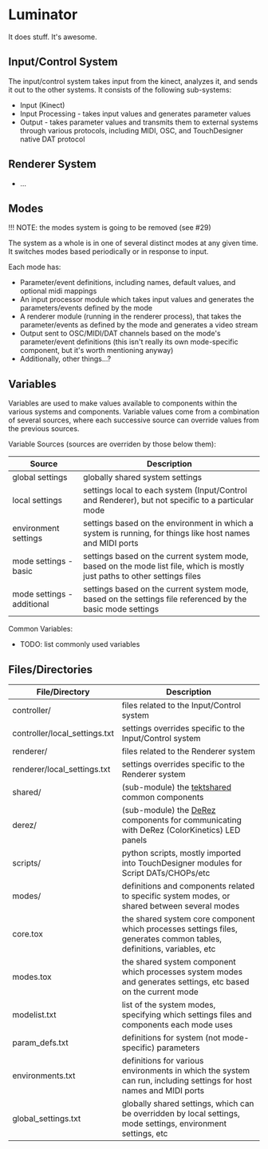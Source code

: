 # Luminator
It does stuff. It's awesome.

## Input/Control System

The input/control system takes input from the kinect, analyzes it, and sends it out to the other systems. It consists of the following sub-systems:

* Input (Kinect)
* Input Processing - takes input values and generates parameter values
* Output - takes parameter values and transmits them to external systems through various protocols, including MIDI, OSC, and TouchDesigner native DAT protocol

## Renderer System

* ...

## Modes

!!! NOTE: the modes system is going to be removed (see #29)

The system as a whole is in one of several distinct modes at any given time. It switches modes based periodically or in response to input.

Each mode has:
* Parameter/event definitions, including names, default values, and optional midi mappings
* An input processor module which takes input values and generates the parameters/events defined by the mode
* A renderer module (running in the renderer process), that takes the parameter/events as defined by the mode and generates a video stream
* Output sent to OSC/MIDI/DAT channels based on the mode's parameter/event definitions (this isn't really its own mode-specific component, but it's worth mentioning anyway)
* Additionally, other things...?

## Variables
Variables are used to make values available to components within the various systems and components.
Variable values come from a combination of several sources, where each successive source can override values from the previous sources.

Variable Sources (sources are overriden by those below them):

Source | Description
-------|------------
global settings | globally shared system settings
local settings | settings local to each system (Input/Control and Renderer), but not specific to a particular mode
environment settings | settings based on the environment in which a system is running, for things like host names and MIDI ports
mode settings - basic | settings based on the current system mode, based on the mode list file, which is mostly just paths to other settings files
mode settings - additional | settings based on the current system mode, based on the settings file referenced by the basic mode settings

Common Variables:
* TODO: list commonly used variables

## Files/Directories
File/Directory | Description
---------------|------------
controller/ | files related to the Input/Control system
controller/local_settings.txt | settings overrides specific to the Input/Control system
renderer/ | files related to the Renderer system
renderer/local_settings.txt | settings overrides specific to the Renderer system
shared/ | (sub-module) the [tektshared](http://www.github.com/t3kt/tektshared) common components
derez/ | (sub-module) the [DeRez](http://www.github.com/t3kt/DeRez) components for communicating with DeRez (ColorKinetics) LED panels
scripts/ | python scripts, mostly imported into TouchDesigner modules for Script DATs/CHOPs/etc
modes/ | definitions and components related to specific system modes, or shared between several modes
core.tox | the shared system core component which processes settings files, generates common tables, definitions, variables, etc
modes.tox | the shared system component which processes system modes and generates settings, etc based on the current mode
modelist.txt | list of the system modes, specifying which settings files and components each mode uses
param_defs.txt | definitions for system (not mode-specific) parameters
environments.txt | definitions for various environments in which the system can run, including settings for host names and MIDI ports
global_settings.txt | globally shared settings, which can be overridden by local settings, mode settings, environment settings, etc
